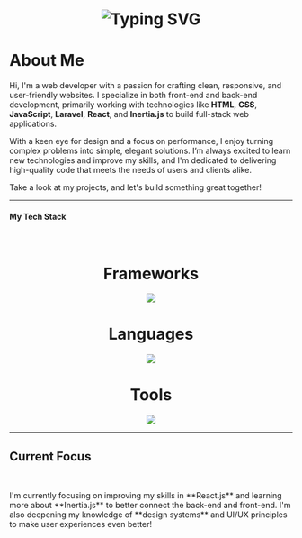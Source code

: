 <h1 align="center">
  <img src="https://readme-typing-svg.demolab.com?font=Arial+Code&size=37&duration=2000&pause=500&color=238df1&center=true&vCenter=true&width=500&height=50&lines=Hi+There!;I'm+James+Malcolm+Gulles!;Welcome+to+my+Github!" alt="Typing SVG" />
</h1>
<h1>About Me</h1> 



Hi, I'm a web developer with a passion for crafting clean, responsive, and user-friendly websites. I specialize in both front-end and back-end development, primarily working with technologies like **HTML**, **CSS**, **JavaScript**, **Laravel**, **React**, and **Inertia.js** to build full-stack web applications.

With a keen eye for design and a focus on performance, I enjoy turning complex problems into simple, elegant solutions. I’m always excited to learn new technologies and improve my skills, and I'm dedicated to delivering high-quality code that meets the needs of users and clients alike.

Take a look at my projects, and let's build something great together!
<hr/>
<h4>My Tech Stack<h4/>
<br/>
<div align="center">
<h1>Frameworks</h1>
    <img src="https://skillicons.dev/icons?i=react,bootstrap,tailwind"/><br/>
  <h1>Languages</h1>
   <img src="https://skillicons.dev/icons?i=react,bootstrap,html,css,nodejs,python,javascript,c,cpp" /><br/>
   <h1>Tools</h1>
    <img src="https://skillicons.dev/icons?i=mysql,discord,gitlab,ps,vscode,github,figma" />
</div>
<hr/>
    
<h2>Current Focus</h2>
<br/>
<p>I'm currently focusing on improving my skills in **React.js** and learning more about **Inertia.js** to better connect the back-end and front-end. I'm also deepening my knowledge of **design systems** and UI/UX principles to make user experiences even better!</p>
